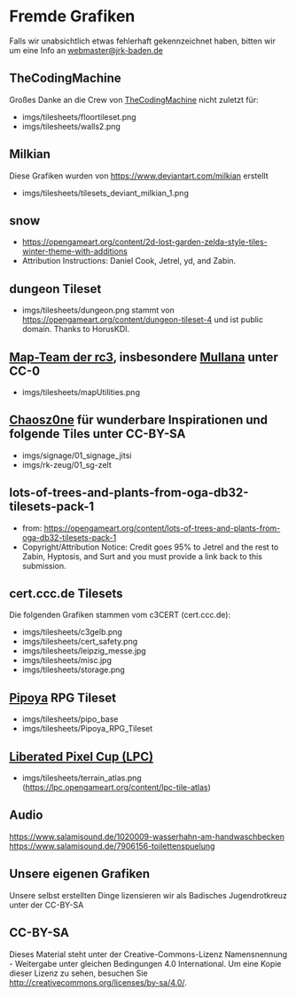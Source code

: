# Fremde Grafiken
Falls wir unabsichtlich etwas fehlerhaft gekennzeichnet haben, bitten wir um eine Info an webmaster@jrk-baden.de


## TheCodingMachine
Großes Danke an die Crew von [TheCodingMachine](https://github.com/thecodingmachine/workadventure/) nicht zuletzt für:
* imgs/tilesheets/floortileset.png
* imgs/tilesheets/walls2.png

## Milkian
Diese Grafiken wurden von https://www.deviantart.com/milkian erstellt
* imgs/tilesheets/tilesets_deviant_milkian_1.png

## snow
* https://opengameart.org/content/2d-lost-garden-zelda-style-tiles-winter-theme-with-additions
* Attribution Instructions: Daniel Cook, Jetrel, yd, and Zabin.

## dungeon Tileset
* imgs/tilesheets/dungeon.png stammt von https://opengameart.org/content/dungeon-tileset-4 und ist public domain. Thanks to HorusKDI.

## [Map-Team der rc3](https://git.cccv.de/rc3/world-tiles/), insbesondere [Mullana](https://git.cccv.de/mullana) unter CC-0
* imgs/tilesheets/mapUtilities.png

## [Chaosz0ne](https://github.com/chaosz0ne/) für wunderbare Inspirationen und folgende Tiles unter CC-BY-SA

* imgs/signage/01_signage_jitsi
* imgs/rk-zeug/01_sg-zelt

## lots-of-trees-and-plants-from-oga-db32-tilesets-pack-1

* from: https://opengameart.org/content/lots-of-trees-and-plants-from-oga-db32-tilesets-pack-1
* Copyright/Attribution Notice: Credit goes 95% to Jetrel and the rest to Zabin, Hyptosis, and Surt and you must provide a link back to this submission.

## cert.ccc.de Tilesets
Die folgenden Grafiken stammen vom c3CERT (cert.ccc.de):
* imgs/tilesheets/c3gelb.png
* imgs/tilesheets/cert_safety.png
* imgs/tilesheets/leipzig_messe.jpg
* imgs/tilesheets/misc.jpg
* imgs/tilesheets/storage.png

## [Pipoya](https://pipoya.itch.io/) RPG Tileset

* imgs/tilesheets/pipo_base
* imgs/tilesheets/Pipoya_RPG_Tileset

## [Liberated Pixel Cup (LPC)](https://lpc.opengameart.org/)

* imgs/tilesheets/terrain_atlas.png (https://lpc.opengameart.org/content/lpc-tile-atlas)

## Audio
https://www.salamisound.de/1020009-wasserhahn-am-handwaschbecken
https://www.salamisound.de/7906156-toilettenspuelung

## Unsere eigenen Grafiken
Unsere selbst erstellten Dinge lizensieren wir als Badisches Jugendrotkreuz unter der CC-BY-SA

## CC-BY-SA
Dieses Material steht unter der Creative-Commons-Lizenz Namensnennung - Weitergabe unter gleichen Bedingungen 4.0 International. Um eine Kopie dieser Lizenz zu sehen, besuchen Sie http://creativecommons.org/licenses/by-sa/4.0/.
